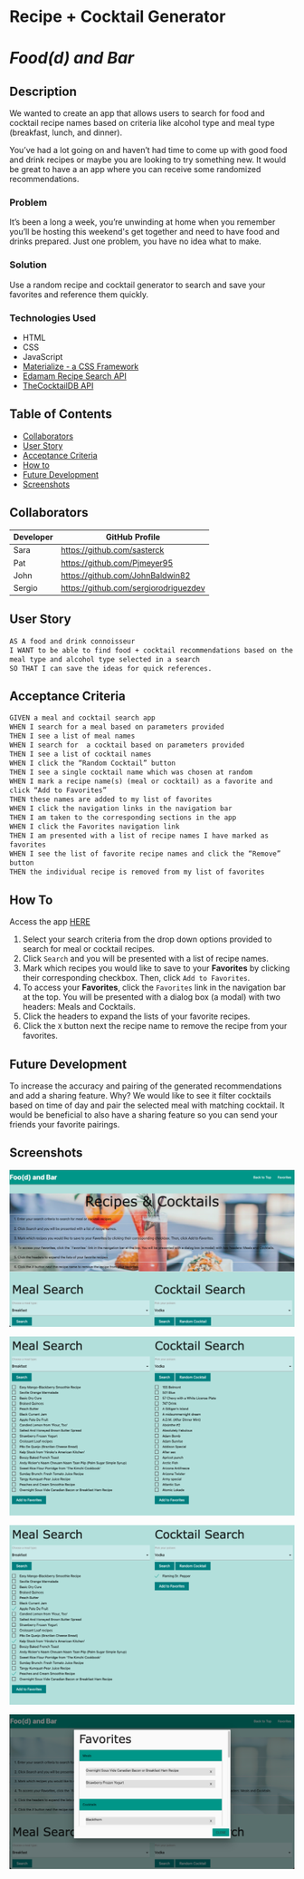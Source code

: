 # Recipe + Cocktail Generator
# *Food(d) and Bar*

## Description

We wanted to create an app that allows users to search for food and cocktail recipe names based on criteria like alcohol type and meal type (breakfast, lunch, and dinner).

You’ve had a lot going on and haven’t had time to come up with good food and drink recipes or maybe you are looking to try something new. It would be great to have a an app where you can receive some randomized recommendations.

### Problem
It’s been a long a week, you’re unwinding at home when you remember you’ll be hosting this weekend's get together and need to have food and drinks prepared. Just one problem, you have no idea what to make.

### Solution
Use a random recipe and cocktail generator to search and save your favorites and reference them quickly.

### Technologies Used
- HTML
- CSS
- JavaScript
- [Materialize - a CSS Framework](https://materializecss.com/)
- [Edamam Recipe Search API](https://developer.edamam.com/edamam-recipe-api)
- [TheCocktailDB API](https://thecocktaildb.com/api.php)

## Table of Contents

- [Collaborators](#collaborators)
- [User Story](#user-story)
- [Acceptance Criteria](#acceptance-criteria)
- [How to](#how-to)
- [Future Development](#future-development)
- [Screenshots](#screenshots)

## Collaborators

| Developer | GitHub Profile |
| --- | ----------- |
| Sara | https://github.com/sasterck |
| Pat | https://github.com/Pjmeyer95 |
| John | https://github.com/JohnBaldwin82 |
| Sergio | https://github.com/sergiorodriguezdev |

## User Story

```
AS A food and drink connoisseur
I WANT to be able to find food + cocktail recommendations based on the meal type and alcohol type selected in a search
SO THAT I can save the ideas for quick references.
```

## Acceptance Criteria

```
GIVEN a meal and cocktail search app
WHEN I search for a meal based on parameters provided
THEN I see a list of meal names
WHEN I search for  a cocktail based on parameters provided
THEN I see a list of cocktail names
WHEN I click the “Random Cocktail” button
THEN I see a single cocktail name which was chosen at random
WHEN I mark a recipe name(s) (meal or cocktail) as a favorite and click “Add to Favorites”
THEN these names are added to my list of favorites
WHEN I click the navigation links in the navigation bar
THEN I am taken to the corresponding sections in the app
WHEN I click the Favorites navigation link
THEN I am presented with a list of recipe names I have marked as favorites
WHEN I see the list of favorite recipe names and click the “Remove” button
THEN the individual recipe is removed from my list of favorites
```

## How To

Access the app [HERE](https://johnbaldwin82.github.io/project-01/)

1. Select your search criteria from the drop down options provided to search for meal or cocktail recipes.
2. Click `Search` and you will be presented with a list of recipe names.
3. Mark which recipes you would like to save to your **Favorites** by clicking their corresponding checkbox. Then, click `Add to Favorites`.
4. To access your **Favorites**, click the `Favorites` link in the navigation bar at the top. You will be presented with a dialog box (a modal) with two headers: Meals and Cocktails.
5. Click the headers to expand the lists of your favorite recipes.
6. Click the `X` button next the recipe name to remove the recipe from your favorites.

## Future Development

To increase the accuracy and pairing of the generated recommendations and add a sharing feature. Why? We would like to see it filter cocktails based on time of day and pair the selected meal with matching cocktail. It would be beneficial to also have a sharing feature so you can send your friends your favorite pairings. 

## Screenshots

![Meals Cocktails Home](./README-assets/meals-cocktails-01.png)

![Meals Cocktails Search](./README-assets/meals-cocktails-02.png)

![Meals Cocktails Search](./README-assets/meals-cocktails-03.png)

![Meals Cocktails Favorites](./README-assets/meals-cocktails-04.png)